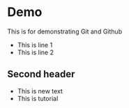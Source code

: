 # Demo

This is for demonstrating Git and Github

- This is line 1
- This is line 2

## Second header

- This is new text
- This is tutorial
